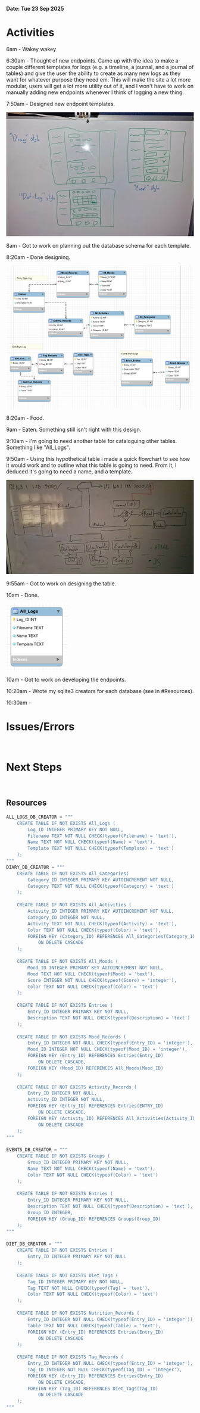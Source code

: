 **Date: Tue 23 Sep 2025**<br>

# Activities

6am - Wakey wakey

6:30am - Thought of new endpoints. Came up with the idea to make a couple different templates for logs (e.g. a timeline, a journal, and a journal of tables) and give
 the user the ability to create as many new logs as they want for whatever purpose they need em. This will make the site a lot more modular, users will get a lot more utility out of it, and I won't have to work on manually adding new endpoints whenever I think of logging a new thing.

7:50am - Designed new endpoint templates.

![](../assets/2025-09-23-07-57-50-image.png)

8am - Got to work on planning out the database schema for each template.

8:20am - Done designing.

![](../assets/2025-09-23-08-18-50-image.png)

8:20am - Food.

9am - Eaten. Something still isn't right with this design.

9:10am - I'm going to need another table for cataloguing other tables. Something like "All_Logs".

9:50am - Using this hypothetical table i made a quick flowchart to see how it would work and to outline what this table is going to need. From it, I deduced it's going to need a name, and a template.

![](../assets/2025-09-23-09-51-03-image.png)

9:55am - Got to work on designing the table.

10am - Done.

![](../assets/2025-09-23-10-03-15-image.png)

10am - Got to work on developing the endpoints.

10:20am - Wrote my sqlite3 creators for each database (see in #Resources).

10:30am - 



# Issues/Errors

<br>

# Next Steps

<br>

## Resources

```python
ALL_LOGS_DB_CREATOR = """
    CREATE TABLE IF NOT EXISTS All_Logs (
        Log_ID INTEGER PRIMARY KEY NOT NULL,
        Filename TEXT NOT NULL CHECK(typeof(Filename) = 'text'),
        Name TEXT NOT NULL CHECK(typeof(Name) = 'text'),
        Template TEXT NOT NULL CHECK(typeof(Template) = 'text')
    );
"""
DIARY_DB_CREATOR = """
    CREATE TABLE IF NOT EXISTS All_Categories(
        Category_ID INTEGER PRIMARY KEY AUTOINCREMENT NOT NULL,
        Category TEXT NOT NULL CHECK(typeof(Category) = 'text')
    );

    CREATE TABLE IF NOT EXISTS All_Activities (
        Activity_ID INTEGER PRIMARY KEY AUTOINCREMENT NOT NULL,
        Category_ID INTEGER NOT NULL,
        Activity TEXT NOT NULL CHECK(typeof(Activity) = 'text'),
        Color TEXT NOT NULL CHECK(typeof(Color) = 'text'),
        FOREIGN KEY (Category_ID) REFERENCES All_Categories(Category_ID)
            ON DELETE CASCADE
    );

    CREATE TABLE IF NOT EXISTS All_Moods (
        Mood_ID INTEGER PRIMARY KEY AUTOINCREMENT NOT NULL,
        Mood TEXT NOT NULL CHECK(typeof(Mood) = 'text'),
        Score INTEGER NOT NULL CHECK(typeof(Score) = 'integer'),
        Color TEXT NOT NULL CHECK(typeof(Color) = 'text')
    );

    CREATE TABLE IF NOT EXISTS Entries (
        Entry_ID INTEGER PRIMARY KEY NOT NULL,
        Description TEXT NOT NULL CHECK(typeof(Description) = 'text')
    );

    CREATE TABLE IF NOT EXISTS Mood_Records (
        Entry_ID INTEGER NOT NULL CHECK(typeof(Entry_ID) = 'integer'),
        Mood_ID INTEGER NOT NULL CHECK(typeof(Mood_ID) = 'integer'),
        FOREIGN KEY (Entry_ID) REFERENCES Entries(Entry_ID)
            ON DELETE CASCADE,
        FOREIGN KEY (Mood_ID) REFERENCES All_Moods(Mood_ID)
    );

    CREATE TABLE IF NOT EXISTS Activity_Records (
        Entry_ID INTEGER NOT NULL,
        Activity_ID INTEGER NOT NULL,
        FOREIGN KEY (Entry_ID) REFERENCES Entries(ENTRY_ID)
            ON DELETE CASCADE,
        FOREIGN KEY (Activity_ID) REFERENCES All_Activities(Activity_ID)
            ON DELETE CASCADE
    );
"""

EVENTS_DB_CREATOR = """    
    CREATE TABLE IF NOT EXISTS Groups (
        Group_ID INTEGER PRIMARY KEY NOT NULL,
        Name TEXT NOT NULL CHECK(typeof(Name) = 'text'),
        Color TEXT NOT NULL CHECK(typeof(Color) = 'text')
    );

    CREATE TABLE IF NOT EXISTS Entries (
        Entry_ID INTEGER PRIMARY KEY NOT NULL,
        Description TEXT NOT NULL CHECK(typeof(Description) = 'text'),
        Group_ID INTEGER,
        FOREIGN KEY (Group_ID) REFERENCES Groups(Group_ID)
    );
"""

DIET_DB_CREATOR = """
    CREATE TABLE IF NOT EXISTS Entries (
        Entry_ID INTEGER PRIMARY KEY NOT NULL
    );

    CREATE TABLE IF NOT EXISTS Diet_Tags (
        Tag_ID INTEGER PRIMARY KEY NOT NULL,
        Tag TEXT NOT NULL CHECK(typeof(Tag) = 'text'),
        Color TEXT NOT NULL CHECK(typeof(Color) = 'text')
    );

    CREATE TABLE IF NOT EXISTS Nutrition_Records (
        Entry_ID INTEGER NOT NULL CHECK(typeof(Entry_ID) = 'integer')),
        Table TEXT NOT NULL CHECK(typeof(Table) = 'text'),
        FOREIGN KEY (Entry_ID) REFERENCES Entries(Entry_ID)
            ON DELETE CASCADE
    );

    CREATE TABLE IF NOT EXISTS Tag_Records (
        Entry_ID INTEGER NOT NULL CHECK(typeof(Entry_ID) = 'integer'),
        Tag_ID INTEGER NOT NULL CHECK(typeof(Tag_ID) = 'integer'),
        FOREIGN KEY (Entry_ID) REFERENCES Entries(Entry_ID)
            ON DELETE CASCADE,
        FOREIGN KEY (Tag_ID) REFERENCES Diet_Tags(Tag_ID)
            ON DELETE CASCADE
    );
"""
```

<br>
